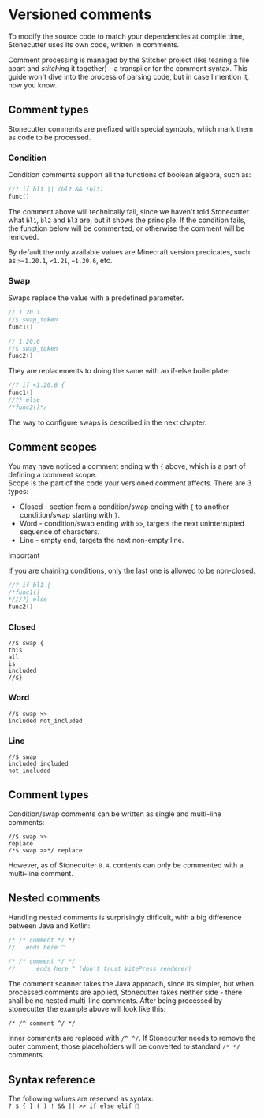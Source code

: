 # Versioned comments
To modify the source code to match your dependencies at compile time, 
Stonecutter uses its own code, written in comments.

Comment processing is managed by the Stitcher project (like tearing a file apart and *stitching* it together) - a transpiler for the comment syntax.
This guide won't dive into the process of parsing code, but in case I mention it, now you know.

## Comment types
Stonecutter comments are prefixed with special symbols, which mark them as code to be processed.

### Condition
Condition comments support all the functions of boolean algebra, such as:
```kotlin
//? if bl1 || (bl2 && !bl3)
func()
```
The comment above will technically fail, since we haven't told Stonecutter what `bl1`, `bl2` and `bl3` are, 
but it shows the principle. If the condition fails, the function below will be commented, or otherwise the comment will be removed.

By default the only available values are Minecraft version predicates, such as `>=1.20.1`, `<1.21`, `=1.20.6`, etc.

### Swap
Swaps replace the value with a predefined parameter.
```kotlin
// 1.20.1
//$ swap_token
func1()

// 1.20.6
//$ swap_token
func2()
```
They are replacements to doing the same with an if-else boilerplate:
```kotlin
//? if <1.20.6 {
func1()
//?} else
/*func2()*/
```

The way to configure swaps is described in the next chapter.

## Comment scopes
You may have noticed a comment ending with `{` above, which is a part of defining a comment scope.  
Scope is the part of the code your versioned comment affects. There are 3 types:
- Closed - section from a condition/swap ending with `{` to another condition/swap starting with `}`.
- Word - condition/swap ending with `>>`, targets the next uninterrupted sequence of characters.
- Line - empty end, targets the next non-empty line.

> [!IMPORTANT]
> If you are chaining conditions, only the last one is allowed to be non-closed.
> ```kotlin
> //? if bl1 {
> /*func1()
> *///?} else
> func2()
> ```

### Closed
```
//$ swap {
this
all
is
included
//$}
```

### Word
```
//$ swap >>
included not_included
```

### Line
```
//$ swap
included included
not_included
```

## Comment types
Condition/swap comments can be written as single and multi-line comments:
``` 
//$ swap >>
replace
/*$ swap >>*/ replace
```
However, as of Stonecutter `0.4`, contents can only be commented with a multi-line comment.

## Nested comments
Handling nested comments is surprisingly difficult, with a big difference between Java and Kotlin:
```java
/* /* comment */ */
//   ends here ^
```

```kotlin
/* /* comment */ */
//      ends here ^ (don't trust VitePress renderer)
```
The comment scanner takes the Java approach, since its simpler, 
but when processed comments are applied, Stonecutter takes neither side - there shall be no nested multi-line comments.
After being processed by stonecutter the example above will look like this:
```
/* /^ comment ^/ */
```
Inner comments are replaced with `/^ ^/`. If Stonecutter needs to remove the outer comment, 
those placeholders will be converted to standard `/* */` comments.

## Syntax reference
The following values are reserved as syntax:  
`? $ { } ( ) ! && || >> if else elif 🍌`